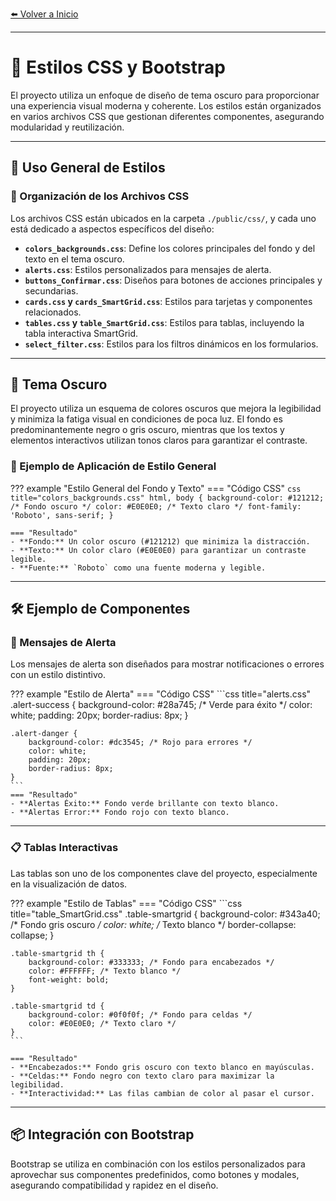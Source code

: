 [⬅️ Volver a Inicio](index.md#documentación-del-proyecto-mvc-enlaces) <!-- Enlace de regreso -->

---

# 🎨 Estilos CSS y Bootstrap

El proyecto utiliza un enfoque de diseño de tema oscuro para proporcionar una experiencia visual moderna y coherente. Los estilos están organizados en varios archivos CSS que gestionan diferentes componentes, asegurando modularidad y reutilización.

---

## 🌟 Uso General de Estilos

### 📁 Organización de los Archivos CSS

Los archivos CSS están ubicados en la carpeta `./public/css/`, y cada uno está dedicado a aspectos específicos del diseño:

- **`colors_backgrounds.css`**: Define los colores principales del fondo y del texto en el tema oscuro.
- **`alerts.css`**: Estilos personalizados para mensajes de alerta.
- **`buttons_Confirmar.css`**: Diseños para botones de acciones principales y secundarias.
- **`cards.css` y `cards_SmartGrid.css`**: Estilos para tarjetas y componentes relacionados.
- **`tables.css` y `table_SmartGrid.css`**: Estilos para tablas, incluyendo la tabla interactiva SmartGrid.
- **`select_filter.css`**: Estilos para los filtros dinámicos en los formularios.

---

## 🌌 Tema Oscuro

El proyecto utiliza un esquema de colores oscuros que mejora la legibilidad y minimiza la fatiga visual en condiciones de poca luz. El fondo es predominantemente negro o gris oscuro, mientras que los textos y elementos interactivos utilizan tonos claros para garantizar el contraste.

### 🎨 Ejemplo de Aplicación de Estilo General

??? example "Estilo General del Fondo y Texto"
    === "Código CSS"
    ```css title="colors_backgrounds.css"
    html, body {
        background-color: #121212; /* Fondo oscuro */
        color: #E0E0E0; /* Texto claro */
        font-family: 'Roboto', sans-serif;
    }
    ```

    === "Resultado"
    - **Fondo:** Un color oscuro (#121212) que minimiza la distracción.
    - **Texto:** Un color claro (#E0E0E0) para garantizar un contraste legible.
    - **Fuente:** `Roboto` como una fuente moderna y legible.

---

## 🛠️ Ejemplo de Componentes

### 🔔 Mensajes de Alerta

Los mensajes de alerta son diseñados para mostrar notificaciones o errores con un estilo distintivo.

??? example "Estilo de Alerta"
    === "Código CSS"
    ```css title="alerts.css"
    .alert-success {
        background-color: #28a745; /* Verde para éxito */
        color: white;
        padding: 20px;
        border-radius: 8px;
    }

    .alert-danger {
        background-color: #dc3545; /* Rojo para errores */
        color: white;
        padding: 20px;
        border-radius: 8px;
    }
    ```
    === "Resultado"
    - **Alertas Éxito:** Fondo verde brillante con texto blanco.
    - **Alertas Error:** Fondo rojo con texto blanco.

---

### 📋 Tablas Interactivas

Las tablas son uno de los componentes clave del proyecto, especialmente en la visualización de datos.

??? example "Estilo de Tablas"
    === "Código CSS"
    ```css title="table_SmartGrid.css"
    .table-smartgrid {
        background-color: #343a40; /* Fondo gris oscuro */
        color: white; /* Texto blanco */
        border-collapse: collapse;
    }

    .table-smartgrid th {
        background-color: #333333; /* Fondo para encabezados */
        color: #FFFFFF; /* Texto blanco */
        font-weight: bold;
    }

    .table-smartgrid td {
        background-color: #0f0f0f; /* Fondo para celdas */
        color: #E0E0E0; /* Texto claro */
    }
    ```

    === "Resultado"
    - **Encabezados:** Fondo gris oscuro con texto blanco en mayúsculas.
    - **Celdas:** Fondo negro con texto claro para maximizar la legibilidad.
    - **Interactividad:** Las filas cambian de color al pasar el cursor.

---

## 📦 Integración con Bootstrap

Bootstrap se utiliza en combinación con los estilos personalizados para aprovechar sus componentes predefinidos, como botones y modales, asegurando compatibilidad y rapidez en el diseño.

